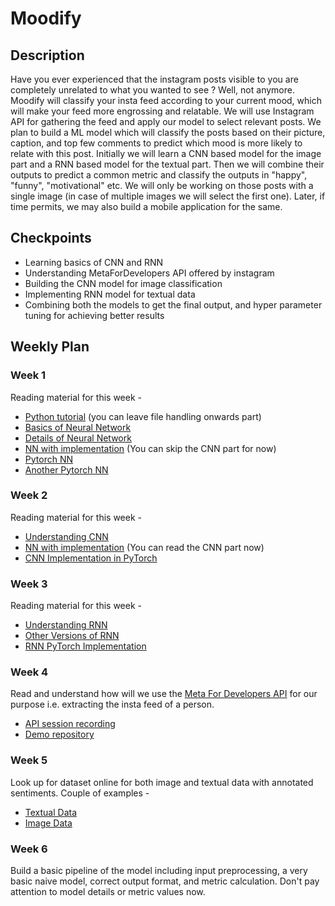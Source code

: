 # Moodify

## Description

Have you ever experienced that the instagram posts visible to you are completely unrelated to what you wanted to see ? Well, not anymore.
Moodify will classify your insta feed according to your current mood, which will make your feed more engrossing and relatable. We will use Instagram API for gathering the feed and apply our model to select relevant posts. We plan to build a ML model which will classify the posts based on their picture, caption, and top few comments to predict which mood is more likely to relate with this post. 
Initially we will learn a CNN based model for the image part and a RNN based model for the textual part. Then we will combine their outputs to predict a common metric and classify the outputs in "happy", "funny", "motivational" etc.
We will only be working on those posts with a single image (in case of multiple images we will select the first one). Later, if time permits, we may also build a mobile application for the same.

## Checkpoints

- Learning basics of CNN and RNN
- Understanding MetaForDevelopers API offered by instagram
- Building the CNN model for image classification
- Implementing RNN model for textual data
- Combining both the models to get the final output, and hyper parameter tuning for achieving better results 

## Weekly Plan

### Week 1
Reading material for this week \-
- [Python tutorial](https://www.w3schools.com/python/) (you can leave file handling onwards part)
- [Basics of Neural Network](https://www.analyticsvidhya.com/blog/2021/03/basics-of-neural-network/)
- [Details of Neural Network](https://www.analyticsvidhya.com/blog/2021/05/beginners-guide-to-artificial-neural-network/)
- [NN with implementation](https://towardsdatascience.com/neural-networks-for-beginners-by-beginners-6bfc002e13a2) (You can skip the CNN part for now)
- [Pytorch NN](https://curiousily.com/posts/build-your-first-neural-network-with-pytorch/)
- [Another Pytorch NN](https://towardsdatascience.com/how-to-code-a-simple-neural-network-in-pytorch-for-absolute-beginners-8f5209c50fdd)

### Week 2
Reading material for this week \-
- [Understanding CNN](https://www.analyticsvidhya.com/blog/2021/05/convolutional-neural-networks-cnn/)
- [NN with implementation](https://towardsdatascience.com/neural-networks-for-beginners-by-beginners-6bfc002e13a2) (You can read the CNN part now)
- [CNN Implementation in PyTorch](https://medium.com/thecyphy/train-cnn-model-with-pytorch-21dafb918f48)

### Week 3
Reading material for this week \-
- [Understanding RNN](https://www.analyticsvidhya.com/blog/2017/12/introduction-to-recurrent-neural-networks/)
- [Other Versions of RNN](https://medium.com/analytics-vidhya/bi-directional-rnn-basics-of-lstm-and-gru-e114aa4779bb)
- [RNN PyTorch Implementation](https://medium.com/analytics-vidhya/understanding-rnn-implementation-in-pytorch-eefdfdb4afdb)

### Week 4
Read and understand how will we use the [Meta For Developers API](https://developers.facebook.com/blog/post/2018/01/30/instagram-graph-api-updates/) for our purpose i.e. extracting the insta feed of a person. 
- [API session recording](https://drive.google.com/file/d/1fH_Ad_jACQm31yh5cCCZaM1Q-vIn93G2/view?usp=drivesdk)
- [Demo repository](https://github.com/vibhav011/api-demo)

### Week 5
Look up for dataset online for both image and textual data with annotated sentiments. Couple of examples -
- [Textual Data](https://www.dropbox.com/s/607ptdakxuh5i4s/merged_training.pkl)
- [Image Data](http://www.imageemotion.org/testImages_artphoto.zip)

### Week 6
Build a basic pipeline of the model including input preprocessing, a very basic naive model, correct output format, and metric calculation. Don't pay attention to model details or metric values now.
